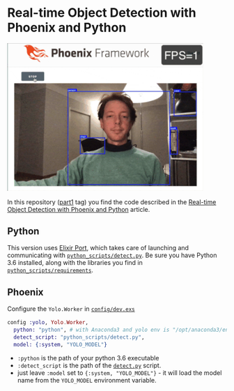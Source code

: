 # Real-time Object Detection with Phoenix and Python
<img src="assets/static/images/1fps_object_detection.gif" width=450>


In this repository ([part1](https://github.com/poeticoding/yolo_example/tree/part1) tag) you find the code described in the [Real-time Object Detection with Phoenix and Python](https://www.poeticoding.com/real-time-object-detection-with-phoenix-and-python/) article.


## Python

This version uses [Elixir Port](), which takes care of launching and communicating with [`python_scripts/detect.py`](python_scripts/detect.py). Be sure you have Python 3.6 installed, along with the libraries you find in [`python_scripts/requirements`](python_scripts/requirements.txt).

## Phoenix

Configure the `Yolo.Worker` in [`config/dev.exs`](config/dev.exs)

```elixir
config :yolo, Yolo.Worker,
  python: "python", # with Anaconda3 and yolo env is "/opt/anaconda3/envs/yolo/bin/python"
  detect_script: "python_scripts/detect.py",
  model: {:system, "YOLO_MODEL"}
```

* `:python` is the path of your python 3.6 executable
* `:detect_script` is the path of the [`detect.py`](python_scripts/detect.py) script.
* just leave `:model` set to `{:system, "YOLO_MODEL"}` - it will load the model name from the `YOLO_MODEL` environment variable.

